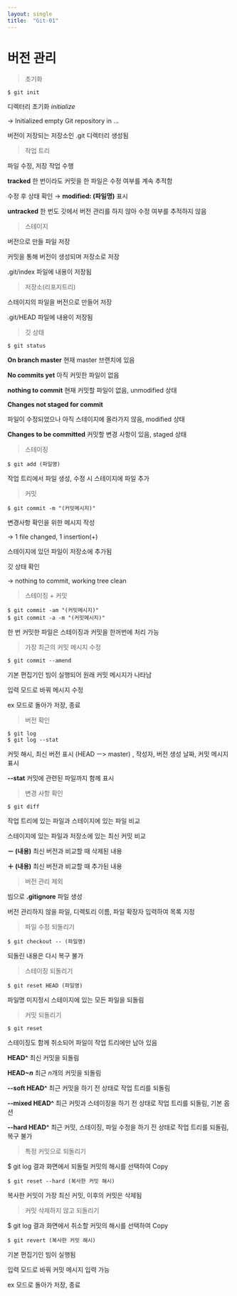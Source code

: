 ```yaml
---
layout: single
title:  "Git-01"
---
```

# 버전 관리

> 초기화

```
$ git init
```

디렉터리 초기화 *initialize*

→ Initialized empty Git repository in … 

버전이 저장되는 저장소인 .git 디렉터리 생성됨

> 작업 트리

파일 수정, 저장 작업 수행 

**tracked** 
한 번이라도 커밋을 한 파일은 수정 여부를 계속 추적함

수정 후 상태 확인 → **modified:  (파일명)** 표시

**untracked** 한 번도 깃에서 버전 관리를 하지 않아 수정 여부를 추적하지 않음

> 스테이지

버전으로 만들 파일 저장

커밋을 통해 버전이 생성되며 저장소로 저장

.git/index 파일에 내용이 저장됨

> 저장소(리포지트리)

스테이지의 파일을 버전으로 만들어 저장

.git/HEAD 파일에 내용이 저장됨

> 깃 상태

```
$ git status
```

**On branch master** 현재 master 브랜치에 있음

**No commits yet** 아직 커밋한 파일이 없음

**nothing to commit** 현재 커밋할 파일이 없음, unmodified 상태

**Changes not staged for commit** 

파일이 수정되었으나 아직 스테이지에 올라가지 않음, modified 상태

**Changes to be committed** 커밋할 변경 사항이 있음, staged 상태

> 스테이징

```
$ git add (파일명)
```

작업 트리에서 파일 생성, 수정 시 스테이지에 파일 추가

> 커밋

```
$ git commit -m "(커밋메시지)"
```

변경사항 확인을 위한 메시지 작성

→ 1 file changed, 1 insertion(+)

스테이지에 있던 파일이 저장소에 추가됨

깃 상태 확인

→ nothing to commit, working tree clean

> 스테이징 + 커밋

```
$ git commit -am "(커밋메시지)"
$ git commit -a -m "(커밋메시지)"
```

한 번 커밋한 파일은 스테이징과 커밋을 한꺼번에 처리 가능

> 가장 최근의 커밋 메시지 수정

```
$ git commit --amend
```

기본 편집기인 빔이 실행되어 원래 커밋 메시지가 나타남

입력 모드로 바꿔 메시지 수정

ex 모드로 돌아가 저장, 종료

> 버전 확인

```
$ git log
$ git log --stat
```

커밋 해시, 최신 버전 표시 (HEAD ㅡ> master) , 작성자, 버전 생성 날짜, 커밋 메시지 표시

**--stat** 커밋에 관련된 파일까지 함께 표시

> 변경 사항 확인

```
$ git diff
```

작업 트리에 있는 파일과 스테이지에 있는 파일 비교

스테이지에 있는 파일과 저장소에 있는 최신 커밋 비교

**－ (내용)** 최신 버전과 비교할 때 삭제된 내용

**＋ (내용)** 최신 버전과 비교할 때 추가된 내용

> 버전 관리 제외

빔으로 **.gitignore** 파일 생성

버전 관리하지 않을 파일, 디렉토리 이름, 파일 확장자 입력하여 목록 지정

> 파일 수정 되돌리기

```
$ git checkout -- (파일명)
```

되돌린 내용은 다시 복구 불가

> 스테이징 되돌리기

```
$ git reset HEAD (파일명)
```

파일명 미지정시 스테이지에 있는 모든 파일을 되돌림

> 커밋 되돌리기

```
$ git reset 
```

스테이징도 함께 취소되어 파일이 작업 트리에만 남아 있음

**HEAD^** 최신 커밋을 되돌림

**HEAD~*n*** 최근 *n*개의 커밋을 되돌림

**--soft HEAD^** 최근 커밋을 하기 전 상태로 작업 트리를 되돌림

**--mixed HEAD^** 최근 커밋과 스테이징을 하기 전 상태로 작업 트리를 되돌림, 기본 옵션

**--hard HEAD^** 최근 커밋, 스테이징, 파일 수정을 하기 전 상태로 작업 트리를 되돌림, 복구 불가

> 특정 커밋으로 되돌리기

$ git log 결과 화면에서 되돌릴 커밋의 해시를 선택하여 Copy

```
$ git reset --hard (복사한 커밋 해시)
```

복사한 커밋이 가장 최신 커밋, 이후의 커밋은 삭제됨

> 커밋 삭제하지 않고 되돌리기

$ git log 결과 화면에서 취소할 커밋의 해시를 선택하여 Copy

```
$ git revert (복사한 커밋 해시)
```

기본 편집기인 빔이 실행됨

입력 모드로 바꿔 커밋 메시지 입력 가능

ex 모드로 돌아가 저장, 종료
